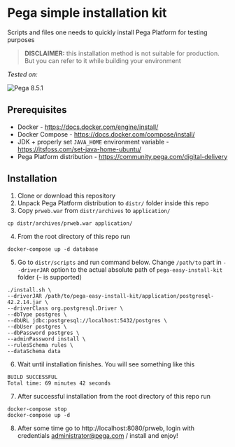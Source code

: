 # Pega simple installation kit

Scripts and files one needs to quickly install Pega Platform for testing purposes

> **DISCLAIMER:** this installation method is not suitable for production. But you can refer to it while building your environment

_Tested on:_ 

![Pega 8.5.1](https://img.shields.io/badge/pega-8.5.1-blue)

## Prerequisites
- Docker - https://docs.docker.com/engine/install/
- Docker Compose - https://docs.docker.com/compose/install/
- JDK + properly set `JAVA_HOME` environment variable - https://itsfoss.com/set-java-home-ubuntu/
- Pega Platform distribution - https://community.pega.com/digital-delivery

## Installation

1. Clone or download this repository
2. Unpack Pega Platform distribution to `distr/` folder inside this repo
3. Copy `prweb.war` from `distr/archives` to `application/`

```shell
cp distr/archives/prweb.war application/
```

4. From the root directory of this repo run 

```shell
docker-compose up -d database
```

5. Go to `distr/scripts` and run command below. Change `/path/to` part in `--driverJAR` option to the actual absolute path of `pega-easy-install-kit` folder (`~` is supported)

```shell
./install.sh \
--driverJAR /path/to/pega-easy-install-kit/application/postgresql-42.2.14.jar \
--driverClass org.postgresql.Driver \
--dbType postgres \
--dbURL jdbc:postgresql://localhost:5432/postgres \
--dbUser postgres \
--dbPassword postgres \
--adminPassword install \
--rulesSchema rules \
--dataSchema data 
```

6. Wait until installation finishes. You will see something like this

```shell
BUILD SUCCESSFUL
Total time: 69 minutes 42 seconds
```

7. After successful installation from the root directory of this repo run

```shell
docker-compose stop
docker-compose up -d
```

8. After some time go to http://localhost:8080/prweb, login with credentials administrator@pega.com / install and enjoy! 
